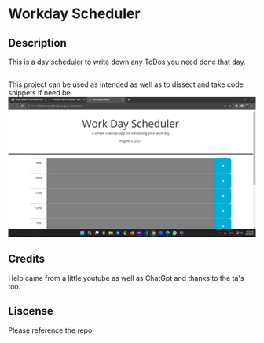 # Workday Scheduler

## Description
This is a day scheduler to write down any ToDos you need done that day.

## 
This project can be used as intended as well as to dissect and take code snippets if need be.
![workday-scheduler](./assets/images/Screenshot%20(10).png)

## Credits
Help came from a little youtube as well as ChatGpt and thanks to the ta's too.

## Liscense
Please reference the repo.
